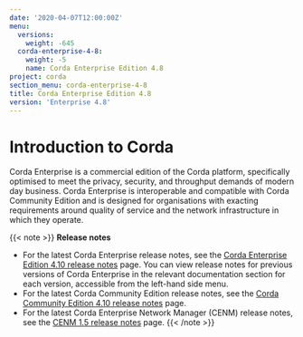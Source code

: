 ```yaml
---
date: '2020-04-07T12:00:00Z'
menu:
  versions:
    weight: -645
  corda-enterprise-4-8:
    weight: -5
    name: Corda Enterprise Edition 4.8
project: corda
section_menu: corda-enterprise-4-8
title: Corda Enterprise Edition 4.8
version: 'Enterprise 4.8'
---
```


# Introduction to Corda

Corda Enterprise is a commercial edition of the Corda platform, specifically optimised to meet the privacy, security, and
throughput demands of modern day business. Corda Enterprise is interoperable and compatible with Corda Community Edition and
is designed for organisations with exacting requirements around quality of service and the network infrastructure in
which they operate.

{{< note >}}
**Release notes**

* For the latest Corda Enterprise release notes, see the [Corda Enterprise Edition 4.10 release notes](../../../../../en/platform/corda/4.8/enterprise/release-notes-enterprise.md) page. You can view release notes for previous versions of Corda Enterprise in the relevant documentation section for each version, accessible from the left-hand side menu.
* For the latest Corda Community Edition release notes, see the [Corda Community Edition 4.10 release notes](../../../../../en/platform/corda/4.8/community/release-notes.md) page.
* For the latest Corda Enterprise Network Manager (CENM) release notes, see the [CENM 1.5 release notes](../../../../../en/platform/corda/1.5/cenm/release-notes.md) page.
{{< /note >}}